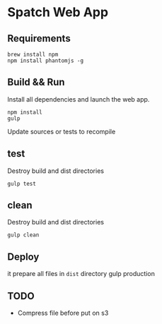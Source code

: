 # Spatch Web App 

## Requirements
	brew install npm
    npm install phantomjs -g

## Build && Run
Install all dependencies and launch the web app. 

    npm install
    gulp

Update sources or tests to recompile

## test 
Destroy build and dist directories

    gulp test

## clean 
Destroy build and dist directories

    gulp clean

## Deploy
it prepare all files in `dist` directory 
    gulp production 

## TODO
- Compress file before put on s3
